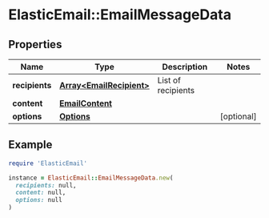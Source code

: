 # ElasticEmail::EmailMessageData

## Properties

| Name | Type | Description | Notes |
| ---- | ---- | ----------- | ----- |
| **recipients** | [**Array&lt;EmailRecipient&gt;**](EmailRecipient.md) | List of recipients |  |
| **content** | [**EmailContent**](EmailContent.md) |  |  |
| **options** | [**Options**](Options.md) |  | [optional] |

## Example

```ruby
require 'ElasticEmail'

instance = ElasticEmail::EmailMessageData.new(
  recipients: null,
  content: null,
  options: null
)
```

